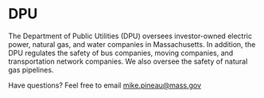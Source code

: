 # DPU
The Department of Public Utilities (DPU) oversees investor-owned electric power, natural gas, and water companies in Massachusetts. In addition, the DPU regulates the safety of bus companies, moving companies, and transportation network companies. We also oversee the safety of natural gas pipelines.

Have questions?  Feel free to email mike.pineau@mass.gov
